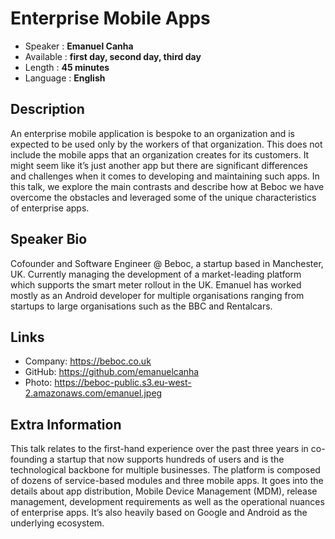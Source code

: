 Enterprise Mobile Apps
=================================================

* Speaker   : **Emanuel Canha**
* Available : **first day, second day, third day**
* Length    : **45 minutes**
* Language  : **English**

Description
-----------

An enterprise mobile application is bespoke to an organization and is expected to be used only by the workers of that organization. This does not include the mobile apps that an organization creates for its customers.
It might seem like it’s just another app but there are significant differences and challenges when it comes to developing and maintaining such apps. In this talk, we explore the main contrasts and describe how at Beboc we have overcome the obstacles and leveraged some of the unique characteristics of enterprise apps.


Speaker Bio
-----------

Cofounder and Software Engineer @ Beboc, a startup based in Manchester, UK. Currently managing the development of a market-leading platform which supports the smart meter rollout in the UK.
Emanuel has worked mostly as an Android developer for multiple organisations ranging from startups to large organisations such as the BBC and Rentalcars.

Links
-----

* Company: https://beboc.co.uk
* GitHub: https://github.com/emanuelcanha
* Photo: https://beboc-public.s3.eu-west-2.amazonaws.com/emanuel.jpeg

Extra Information
-----------------

This talk relates to the first-hand experience over the past three years in co-founding a startup that now supports hundreds of users and is the technological backbone for multiple businesses. The platform is composed of dozens of service-based modules and three mobile apps.
It goes into the details about app distribution, Mobile Device Management (MDM), release management, development requirements as well as the operational nuances of enterprise apps. It’s also heavily based on Google and Android as the underlying ecosystem.

